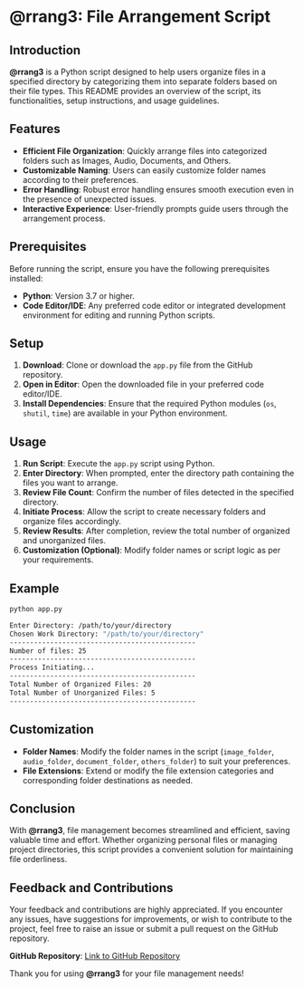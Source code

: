 # @rrang3: File Arrangement Script

## Introduction

**@rrang3** is a Python script designed to help users organize files in a specified directory by categorizing them into separate folders based on their file types. This README provides an overview of the script, its functionalities, setup instructions, and usage guidelines.

## Features

- **Efficient File Organization**: Quickly arrange files into categorized folders such as Images, Audio, Documents, and Others.
- **Customizable Naming**: Users can easily customize folder names according to their preferences.
- **Error Handling**: Robust error handling ensures smooth execution even in the presence of unexpected issues.
- **Interactive Experience**: User-friendly prompts guide users through the arrangement process.

## Prerequisites

Before running the script, ensure you have the following prerequisites installed:

- **Python**: Version 3.7 or higher.
- **Code Editor/IDE**: Any preferred code editor or integrated development environment for editing and running Python scripts.

## Setup

1. **Download**: Clone or download the `app.py` file from the GitHub repository.
2. **Open in Editor**: Open the downloaded file in your preferred code editor/IDE.
3. **Install Dependencies**: Ensure that the required Python modules (`os`, `shutil`, `time`) are available in your Python environment.

## Usage

1. **Run Script**: Execute the `app.py` script using Python.
2. **Enter Directory**: When prompted, enter the directory path containing the files you want to arrange.
3. **Review File Count**: Confirm the number of files detected in the specified directory.
4. **Initiate Process**: Allow the script to create necessary folders and organize files accordingly.
5. **Review Results**: After completion, review the total number of organized and unorganized files.
6. **Customization (Optional)**: Modify folder names or script logic as per your requirements.

## Example

```bash
python app.py

Enter Directory: /path/to/your/directory
Chosen Work Directory: "/path/to/your/directory"
----------------------------------------------
Number of files: 25
----------------------------------------------
Process Initiating...
----------------------------------------------
Total Number of Organized Files: 20
Total Number of Unorganized Files: 5
----------------------------------------------
```

## Customization

- **Folder Names**: Modify the folder names in the script (`image_folder`, `audio_folder`, `document_folder`, `others_folder`) to suit your preferences.
- **File Extensions**: Extend or modify the file extension categories and corresponding folder destinations as needed.

## Conclusion

With **@rrang3**, file management becomes streamlined and efficient, saving valuable time and effort. Whether organizing personal files or managing project directories, this script provides a convenient solution for maintaining file orderliness.

## Feedback and Contributions

Your feedback and contributions are highly appreciated. If you encounter any issues, have suggestions for improvements, or wish to contribute to the project, feel free to raise an issue or submit a pull request on the GitHub repository.

**GitHub Repository**: [Link to GitHub Repository](https://github.com/Sammy949/Arrange)

Thank you for using **@rrang3** for your file management needs!
